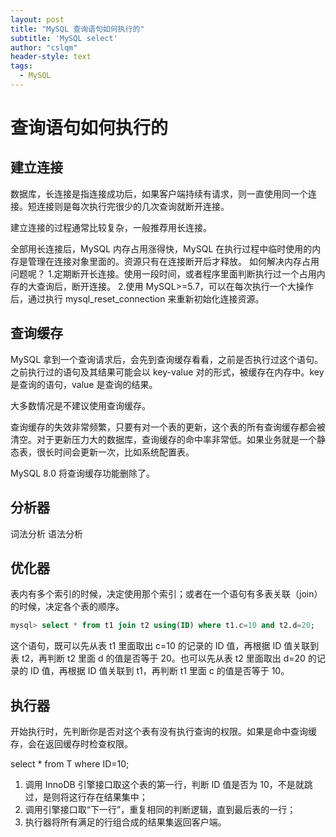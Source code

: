 ```yaml
---
layout: post
title: "MySQL 查询语句如何执行的"
subtitle: 'MySQL select'
author: "cslqm"
header-style: text
tags:
  - MySQL
---
```


# 查询语句如何执行的

## 建立连接

数据库，长连接是指连接成功后，如果客户端持续有请求，则一直使用同一个连接。短连接则是每次执行完很少的几次查询就断开连接。

建立连接的过程通常比较复杂，一般推荐用长连接。

全部用长连接后，MySQL 内存占用涨得快，MySQL 在执行过程中临时使用的内存是管理在连接对象里面的。资源只有在连接断开后才释放。
如何解决内存占用问题呢？
1.定期断开长连接。使用一段时间，或者程序里面判断执行过一个占用内存的大查询后，断开连接。
2.使用 MySQL>=5.7，可以在每次执行一个大操作后，通过执行 mysql_reset_connection 来重新初始化连接资源。


## 查询缓存

MySQL 拿到一个查询请求后，会先到查询缓存看看，之前是否执行过这个语句。之前执行过的语句及其结果可能会以 key-value 对的形式，被缓存在内存中。key 是查询的语句，value 是查询的结果。

大多数情况是不建议使用查询缓存。

查询缓存的失效非常频繁，只要有对一个表的更新，这个表的所有查询缓存都会被清空。对于更新压力大的数据库，查询缓存的命中率非常低。如果业务就是一个静态表，很长时间会更新一次，比如系统配置表。

MySQL 8.0 将查询缓存功能删除了。

## 分析器
词法分析 语法分析

## 优化器
表内有多个索引的时候，决定使用那个索引；或者在一个语句有多表关联（join）的时候，决定各个表的顺序。

``` sql
mysql> select * from t1 join t2 using(ID) where t1.c=10 and t2.d=20;
```

这个语句，既可以先从表 t1 里面取出 c=10 的记录的 ID 值，再根据 ID 值关联到表 t2，再判断 t2 里面 d 的值是否等于 20。也可以先从表 t2 里面取出 d=20 的记录的 ID 值，再根据 ID 值关联到 t1，再判断 t1 里面 c 的值是否等于 10。


## 执行器

开始执行时，先判断你是否对这个表有没有执行查询的权限。如果是命中查询缓存，会在返回缓存时检查权限。

select * from T where ID=10;

1. 调用 InnoDB 引擎接口取这个表的第一行，判断 ID 值是否为 10，不是就跳过，是则将这行存在结果集中；
2. 调用引擎接口取“下一行”，重复相同的判断逻辑，直到最后表的一行；
3. 执行器将所有满足的行组合成的结果集返回客户端。